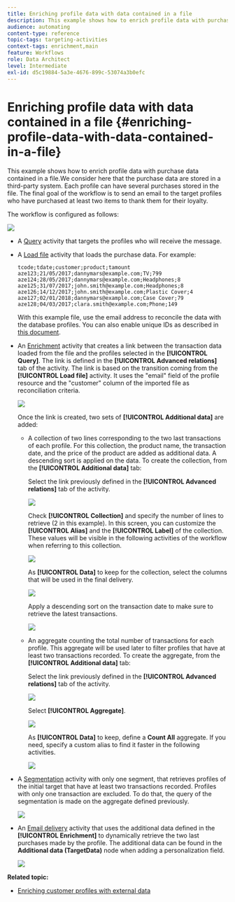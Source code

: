 ```yaml
---
title: Enriching profile data with data contained in a file
description: This example shows how to enrich profile data with purchase data contained in a file.
audience: automating
content-type: reference
topic-tags: targeting-activities
context-tags: enrichment,main
feature: Workflows
role: Data Architect
level: Intermediate
exl-id: d5c19884-5a3e-4676-899c-53074a3b0efc
---
```

# Enriching profile data with data contained in a file {#enriching-profile-data-with-data-contained-in-a-file}

This example shows how to enrich profile data with purchase data contained in a file.We consider here that the purchase data are stored in a third-party system. Each profile can have several purchases stored in the file. The final goal of the workflow is to send an email to the target profiles who have purchased at least two items to thank them for their loyalty.

The workflow is configured as follows:

![](assets/enrichment_example_workflow.png)

* A [Query](../../automating/using/query.md) activity that targets the profiles who will receive the message.
* A [Load file](../../automating/using/load-file.md) activity that loads the purchase data. For example:

  ```
  tcode;tdate;customer;product;tamount
  aze123;21/05/2017;dannymars@example.com;TV;799
  aze124;28/05/2017;dannymars@example.com;Headphones;8
  aze125;31/07/2017;john.smith@example.com;Headphones;8
  aze126;14/12/2017;john.smith@example.com;Plastic Cover;4
  aze127;02/01/2018;dannymars@example.com;Case Cover;79
  aze128;04/03/2017;clara.smith@example.com;Phone;149
  ```

  With this example file, use the email address to reconcile the data with the database profiles. You can also enable unique IDs as described in [this document](../../developing/using/configuring-the-resource-s-data-structure.md#generating-a-unique-id-for-profiles-and-custom-resources).

* An [Enrichment](../../automating/using/enrichment.md) activity that creates a link between the transaction data loaded from the file and the profiles selected in the **[!UICONTROL Query]**. The link is defined in the **[!UICONTROL Advanced relations]** tab of the activity. The link is based on the transition coming from the **[!UICONTROL Load file]** activity. It uses the "email" field of the profile resource and the "customer" column of the imported file as reconciliation criteria. 

  ![](assets/enrichment_example_workflow2.png)

  Once the link is created, two sets of **[!UICONTROL Additional data]** are added:

    * A collection of two lines corresponding to the two last transactions of each profile. For this collection, the product name, the transaction date, and the price of the product are added as additional data. A descending sort is applied on the data. To create the collection, from the **[!UICONTROL Additional data]** tab:

      Select the link previously defined in the **[!UICONTROL Advanced relations]** tab of the activity.
    
      ![](assets/enrichment_example_workflow3.png)

      Check **[!UICONTROL Collection]** and specify the number of lines to retrieve (2 in this example). In this screen, you can customize the **[!UICONTROL Alias]** and the **[!UICONTROL Label]** of the collection. These values will be visible in the following activities of the workflow when referring to this collection.
    
      ![](assets/enrichment_example_workflow4.png)

      As **[!UICONTROL Data]** to keep for the collection, select the columns that will be used in the final delivery.
    
      ![](assets/enrichment_example_workflow6.png)

      Apply a descending sort on the transaction date to make sure to retrieve the latest transactions.
    
      ![](assets/enrichment_example_workflow7.png)

    * An aggregate counting the total number of transactions for each profile. This aggregate will be used later to filter profiles that have at least two transactions recorded. To create the aggregate, from the **[!UICONTROL Additional data]** tab:

      Select the link previously defined in the **[!UICONTROL Advanced relations]** tab of the activity.
    
      ![](assets/enrichment_example_workflow3.png)

      Select **[!UICONTROL Aggregate]**.
    
      ![](assets/enrichment_example_workflow8.png)

      As **[!UICONTROL Data]** to keep, define a **Count All** aggregate. If you need, specify a custom alias to find it faster in the following activities.
    
      ![](assets/enrichment_example_workflow9.png)

* A [Segmentation](../../automating/using/segmentation.md) activity with only one segment, that retrieves profiles of the initial target that have at least two transactions recorded. Profiles with only one transaction are excluded. To do that, the query of the segmentation is made on the aggregate defined previously.

  ![](assets/enrichment_example_workflow5.png)

* An [Email delivery](../../automating/using/email-delivery.md) activity that uses the additional data defined in the **[!UICONTROL Enrichment]** to dynamically retrieve the two last purchases made by the profile. The additional data can be found in the **Additional data (TargetData)** node when adding a personalization field.

  ![](assets/enrichment_example_workflow10.png)

**Related topic:**

* [Enriching customer profiles with external data](https://helpx.adobe.com/campaign/kb/simplify-campaign-management.html#Managedatatofuelengagingexperiences)
